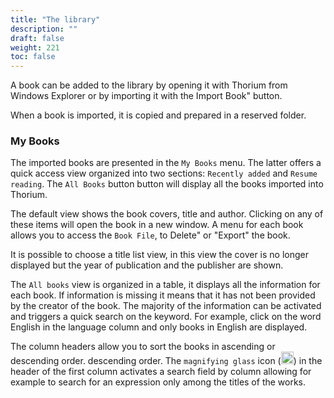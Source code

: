 ```yaml
---
title: "The library"
description: ""
draft: false
weight: 221
toc: false
---
```


A book can be added to the library by opening it with Thorium 
from Windows Explorer or by importing it with the 
Import Book" button. 

When a book is imported, it is copied and prepared in a reserved folder. 

### My Books
The imported books are presented in the `My Books` menu. 
The latter offers a quick access view organized into two sections: 
`Recently added` and `Resume reading`. The `All Books` button 
button will display all the books imported into Thorium.

The default view shows the book covers, title and author. 
Clicking on any of these items will open the book in a new 
window. A menu for each book allows you to access the `Book File`, to 
Delete" or "Export" the book.

It is possible to choose a title list view, in this view the cover is no longer 
displayed but the year of publication and the publisher are shown.

The ``All books`` view is organized in a table, it displays all the 
information for each book. If information is missing it means that it has not 
been provided by the creator of the book. The majority of the 
information can be activated and triggers a quick search on the keyword. 
For example, click on the word English in the language column and only 
books in English are displayed.

The column headers allow you to sort the books in ascending or descending order. 
descending order. The `magnifying glass` icon 
(<img class="icons" src="/thorium-reader-doc/images/icons/magnifying_glass.svg" alt="" width="20px">) 
in the header of the first column activates a search field by column 
allowing for example to search for an expression only among the titles 
of the works. 
